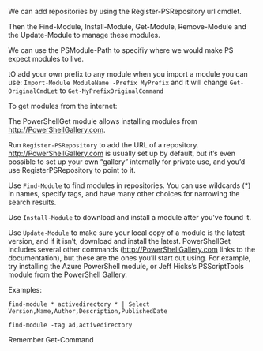 We can add repositories by using the Register-PSRepository url cmdlet.

Then the Find-Module, Install-Module, Get-Module, Remove-Module and the Update-Module to manage these modules.

We can use the PSModule-Path to specifiy where we would make PS expect modules to live. 

tO add your own prefix to any module when you import a module you can use:
`Import-Module ModuleName -Prefix MyPrefix`  and it will change `Get-OriginalCmdLet` to `Get-MyPrefixOriginalCommand`

To get modules from the internet:

The PowerShellGet module allows installing modules from http://PowerShellGallery.com. 

Run `Register-PSRepository` to add the URL of a repository. http://PowerShellGallery.com is usually set up by default, but it’s even possible to set up your own “gallery” internally for private use, and you’d use RegisterPSRepository to point to it.

Use `Find-Module` to find modules in repositories. You can use wildcards (*) in names, specify tags, and have many other choices for narrowing the search results.

Use `Install-Module` to download and install a module after you’ve found it.

Use `Update-Module` to make sure your local copy of a module is the latest version, and if it isn’t, download and install the latest.
PowerShellGet includes several other commands (http://PowerShellGallery.com  links to the documentation), but these are the ones you’ll start out using. For example, try installing the Azure PowerShell module, or Jeff Hicks’s PSScriptTools module from the PowerShell Gallery.


Examples:

`find-module * activedirectory * | Select Version,Name,Author,Description,PublishedDate` 

`find-module -tag ad,activedirectory`

Remember Get-Command 